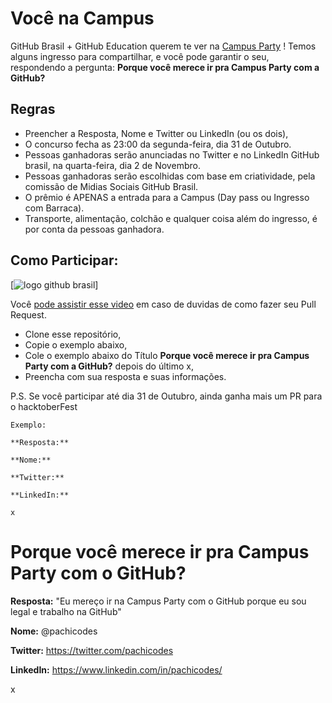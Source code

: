# Você na Campus
GitHub Brasil + GitHub Education querem te ver na [Campus Party](https://brasil.campus-party.org/cpbr14/) !
Temos alguns ingresso para compartilhar, e você pode garantir o seu, respondendo a pergunta: **Porque você merece ir pra Campus Party com a GitHub?**


## Regras
- Preencher a Resposta,  Nome e Twitter ou LinkedIn (ou os dois),
- O concurso fecha as 23:00 da segunda-feira, dia 31 de Outubro.
- Pessoas ganhadoras serão anunciadas no Twitter e no LinkedIn GitHub brasil, na quarta-feira,  dia 2 de Novembro.
- Pessoas ganhadoras serão escolhidas com base em criatividade, pela comissão de Midias Sociais GitHub Brasil.
- O prêmio é APENAS a entrada para a Campus (Day pass ou Ingresso com Barraca). 
- Transporte, alimentação, colchão e qualquer coisa além do ingresso, é por conta da pessoas ganhadora.

## Como Participar: 

[![logo github brasil](https://twitter.com/GitHubBrasil/photo)]

Você [pode assistir esse video](https://www.loom.com/share/6e781637cb0b4c36b3089054d20183f3) em caso de duvidas de como fazer seu Pull Request.
- Clone esse repositório,
- Copie  o exemplo abaixo, 
- Cole o exemplo abaixo do Título **Porque você merece ir pra Campus Party com a GitHub?** depois do último x,
- Preencha com sua resposta e suas informações.

P.S. Se você participar até dia 31 de Outubro, ainda ganha mais um PR para o hacktoberFest

```
Exemplo:

**Resposta:** 

**Nome:**

**Twitter:**

**LinkedIn:** 

x

```

# Porque você merece ir pra Campus Party com o GitHub?
**Resposta:** "Eu mereço ir na Campus Party com o GitHub porque eu sou legal e trabalho na GitHub" 

**Nome:** @pachicodes 

**Twitter:** https://twitter.com/pachicodes

**LinkedIn:**  https://www.linkedin.com/in/pachicodes/

x
